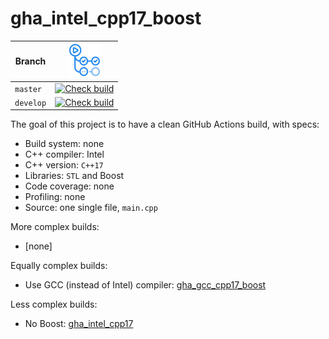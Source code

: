# gha_intel_cpp17_boost

Branch   |[![GitHub Actions logo](pics/GitHubActions.png)](https://github.com/richelbilderbeek/gha_intel_cpp17_boost/actions)
---------|-------------------------------------------------------------------------------------------------------------------------------------------------------------------------------------------------------------------------------------------
`master` |[![Check build](https://github.com/richelbilderbeek/gha_intel_cpp17_boost/actions/workflows/check_build.yml/badge.svg?branch=master)](https://github.com/richelbilderbeek/gha_intel_cpp17_boost/actions/workflows/check_build.yml)
`develop`|[![Check build](https://github.com/richelbilderbeek/gha_intel_cpp17_boost/actions/workflows/check_build.yml/badge.svg?branch=develop)](https://github.com/richelbilderbeek/gha_intel_cpp17_boost/actions/workflows/check_build.yml)

The goal of this project is to have a clean GitHub Actions build, with specs:

 * Build system: none
 * C++ compiler: Intel
 * C++ version: `C++17`
 * Libraries: `STL` and Boost
 * Code coverage: none
 * Profiling: none
 * Source: one single file, `main.cpp`

More complex builds:

 * [none]

Equally complex builds:

 * Use GCC (instead of Intel) compiler: [gha_gcc_cpp17_boost](https://github.com/richelbilderbeek/gha_gcc_cpp17_boost)

Less complex builds:

 * No Boost: [gha_intel_cpp17](https://github.com/richelbilderbeek/gha_intel_cpp17)
 
